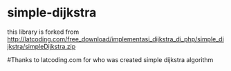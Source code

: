 # simple-dijkstra
this library is forked from http://latcoding.com/free_download/implementasi_dijkstra_di_php/simple_dijkstra/simpleDijkstra.zip

#Thanks to latcoding.com for who was created simple dijkstra algorithm
